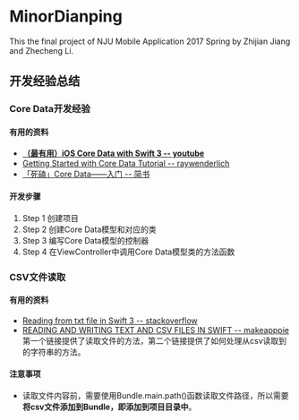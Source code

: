 # MinorDianping
This the final project of NJU Mobile Application 2017 Spring by Zhijian Jiang and Zhecheng Li.  

## 开发经验总结
### Core Data开发经验
#### 有用的资料
* [**（最有用）iOS Core Data with Swift 3 -- youtube**](https://www.youtube.com/watch?v=da6W7wDh0Dw)
* [Getting Started with Core Data Tutorial -- raywenderlich](https://www.raywenderlich.com/145809/getting-started-core-data-tutorial)
* [「死磕」Core Data——入门 -- 简书](http://www.jianshu.com/p/e43edd2a8be2)

#### 开发步骤
1. Step 1 创建项目
2. Step 2 创建Core Data模型和对应的类
3. Step 3 编写Core Data模型的控制器
4. Step 4 在ViewController中调用Core Data模型类的方法函数

### CSV文件读取
#### 有用的资料
* [Reading from txt file in Swift 3 -- stackoverflow](http://stackoverflow.com/questions/40822170/reading-from-txt-file-in-swift-3)
* [READING AND WRITING TEXT AND CSV FILES IN SWIFT -- makeapppie](https://makeapppie.com/2016/05/23/reading-and-writing-text-and-csv-files-in-swift/)   
第一个链接提供了读取文件的方法，第二个链接提供了如何处理从csv读取到的字符串的方法。
#### 注意事项
* 读取文件内容前，需要使用Bundle.main.path()函数读取文件路径，所以需要**将csv文件添加到Bundle，即添加到项目目录中**。
